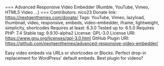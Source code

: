 === Advanced Responsive Video Embedder (Rumble, YouTube, Vimeo, HTML5 Video ...) ===
Contributors: nico23
Donate link: https://nextgenthemes.com/donate/
Tags: YouTube, Vimeo, lazyload, thumbnail, video, responsive, embeds, video-embedder, iframe, lightweight, simplicity, shortcodes
Requires at least: 6.3.0
Tested up to: 6.5.0
Requires PHP: 7.4
Stable tag: 9.9.10-alpha2
License: GPL-3.0
License URI: https://www.gnu.org/licenses/gpl-3.0.html
GitHub Plugin URI: https://github.com/nextgenthemes/advanced-responsive-video-embedder/

Easy video embeds via URLs or shortcodes or Blocks. Perfect drop-in replacement for WordPress' default embeds. Best plugin for videos?
